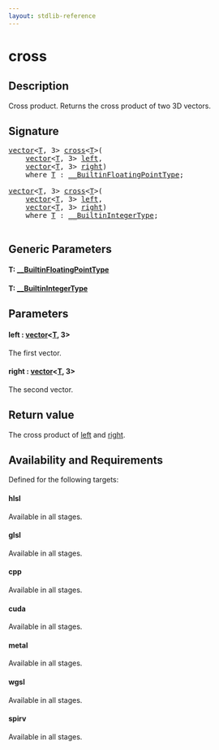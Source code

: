 ```yaml
---
layout: stdlib-reference
---
```


# cross

## Description

Cross product. Returns the cross product of two 3D vectors.



## Signature 

<pre>
<a href="../types/vector/index.md" class="code_type">vector</a>&lt;<a href="cross.md#typeparam-T" class="code_type">T</a>, 3&gt; <a href="cross.md">cross</a>&lt;<a href="cross.md#typeparam-T" class="code_type">T</a>&gt;(
    <a href="../types/vector/index.md" class="code_type">vector</a>&lt;<a href="cross.md#typeparam-T" class="code_type">T</a>, 3&gt; <a href="cross.md#decl-left" class="code_param">left</a>,
    <a href="../types/vector/index.md" class="code_type">vector</a>&lt;<a href="cross.md#typeparam-T" class="code_type">T</a>, 3&gt; <a href="cross.md#decl-right" class="code_param">right</a>)
    <span class='code_keyword'>where</span> <a href="cross.md#typeparam-T" class="code_type">T</a> : <a href="../interfaces/0_builtinfloatingpointtype-029hm/index.md" class="code_type">__BuiltinFloatingPointType</a>;

<a href="../types/vector/index.md" class="code_type">vector</a>&lt;<a href="cross.md#typeparam-T" class="code_type">T</a>, 3&gt; <a href="cross.md">cross</a>&lt;<a href="cross.md#typeparam-T" class="code_type">T</a>&gt;(
    <a href="../types/vector/index.md" class="code_type">vector</a>&lt;<a href="cross.md#typeparam-T" class="code_type">T</a>, 3&gt; <a href="cross.md#decl-left" class="code_param">left</a>,
    <a href="../types/vector/index.md" class="code_type">vector</a>&lt;<a href="cross.md#typeparam-T" class="code_type">T</a>, 3&gt; <a href="cross.md#decl-right" class="code_param">right</a>)
    <span class='code_keyword'>where</span> <a href="cross.md#typeparam-T" class="code_type">T</a> : <a href="../interfaces/0_builtinintegertype-029g/index.md" class="code_type">__BuiltinIntegerType</a>;

</pre>

## Generic Parameters

####  <a id="typeparam-T"></a>T: [\_\_BuiltinFloatingPointType](../interfaces/0_builtinfloatingpointtype-029hm/index.md)
####  <a id="typeparam-T"></a>T: [\_\_BuiltinIntegerType](../interfaces/0_builtinintegertype-029g/index.md)

## Parameters

####  <a id="decl-left"></a>left  : [vector](../types/vector/index.md)\<[T](../types/vector/index.md#typeparam-T), 3\>
The first vector.

####  <a id="decl-right"></a>right  : [vector](../types/vector/index.md)\<[T](../types/vector/index.md#typeparam-T), 3\>
The second vector.


## Return value
The cross product of <span class='code'><a href="cross.md#decl-left" class="code_param">left</a></span> and <span class='code'><a href="cross.md#decl-right" class="code_param">right</a></span>.


## Availability and Requirements

Defined for the following targets:

#### hlsl
Available in all stages.

#### glsl
Available in all stages.

#### cpp
Available in all stages.

#### cuda
Available in all stages.

#### metal
Available in all stages.

#### wgsl
Available in all stages.

#### spirv
Available in all stages.




<script>
// Fix .md links to .html when on ReadTheDocs
if (window.location.hostname.includes('readthedocs') || 
    window.location.hostname.includes('rtfd.io')) {
  document.addEventListener('DOMContentLoaded', function() {
    const links = document.querySelectorAll('a');
    links.forEach(link => {
      const href = link.getAttribute('href');
      if (href && href.includes('.md')) {
        // This regex will handle .md links with or without fragment identifiers or query parameters
        link.href = link.href.replace(/(.+)\.md(#[^?]*)?(\?.*)?$/, '$1.html$2$3');
      }
    });
  });
}
</script>
